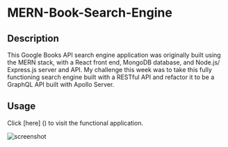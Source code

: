 # MERN-Book-Search-Engine

## Description

This Google Books API search engine application was originally built using the MERN stack, with a React front end, MongoDB database, and Node.js/ Express.js server and API. My challenge this week was to take this fully functioning search engine built with a RESTful API and refactor it to be a GraphQL API built with Apollo Server.

## Usage

Click [here] () to visit the functional application.

![screenshot](assets/screenshot.png)